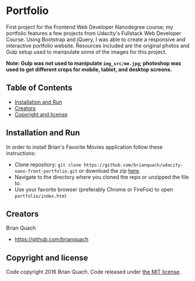 # Portfolio

First project for the Frontend Web Developer Nanodegree course; my portfolio features a few projects from Udacity's Fullstack Web Developer Course. Using Bootstrap and jQuery, I was able to create a responsive and interactive portfolio website. Resources included are the original photos and Gulp setup used to manipulate some of the images for this project.

**Note: Gulp was not used to manipulate `img_src/me.jpg`; photoshop was used to get different crops for mobile, tablet, and desktop screens.**

## Table of Contents
* [Installation and Run](#installation-and-run)
* [Creators](#creators)
* [Copyright and license](#copyright-and-license)

## Installation and Run

In order to install Brian's Favorite Movies application follow these instructions:
* Clone repository: `git clone https://github.com/brianquach/udacity-nano-front-portfolio.git` or download the zip [here](https://github.com/brianquach/udacity-nano-front-portfolio/archive/master.zip).
* Navigate to the directory where you cloned the repo or unzipped the file to.
* Use your favorite browser (preferably Chrome or FireFox) to open `portfolio/index.html`

## Creators

Brian Quach
* <https://github.com/brianquach>


## Copyright and license

Code copyright 2016 Brian Quach. Code released under [the MIT license](https://github.com/brianquach/udacity-nano-front-portfolio/blob/master/LICENSE).
